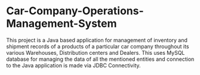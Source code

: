 # Car-Company-Operations-Management-System
This project is a Java based application for management of inventory and shipment records of a products of a particular car company throughout its various Warehouses, Distribution centers and Dealers. This uses MySQL database for managing the data of all the mentioned entities and connection to the Java application is made via JDBC Connectivity.
